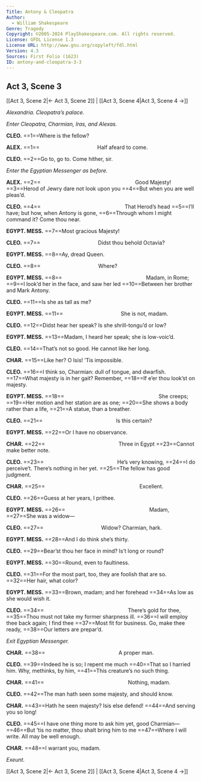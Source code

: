 ```yaml
---
Title: Antony & Cleopatra
Author: 
  - William Shakespeare
Genre: Tragedy
Copyright: ©2005-2024 PlayShakespeare.com. All rights reserved.
License: GFDL License 1.3
License URL: http://www.gnu.org/copyleft/fdl.html
Version: 4.3
Sources: First Folio (1623)
ID: antony-and-cleopatra-3-3
---
```


## Act 3, Scene 3
[[Act 3, Scene 2|← Act 3, Scene 2]] | [[Act 3, Scene 4|Act 3, Scene 4 →]]

*Alexandria. Cleopatra’s palace.*

*Enter Cleopatra, Charmian, Iras, and Alexas.*

**CLEO.**
==1==Where is the fellow?

**ALEX.**
==1==           Half afeard to come.

**CLEO.**
==2==Go to, go to. Come hither, sir.

*Enter the Egyptian Messenger as before.*

**ALEX.**
==2==                  Good Majesty!
==3==Herod of Jewry dare not look upon you
==4==But when you are well pleas’d.

**CLEO.**
==4==                That Herod’s head
==5==I’ll have; but how, when Antony is gone,
==6==Through whom I might command it? Come thou near.

**EGYPT. MESS.**
==7==Most gracious Majesty!

**CLEO.**
==7==           Didst thou behold Octavia?

**EGYPT. MESS.**
==8==Ay, dread Queen.

**CLEO.**
==8==           Where?

**EGYPT. MESS.**
==8==                Madam, in Rome;
==9==I look’d her in the face, and saw her led
==10==Between her brother and Mark Antony.

**CLEO.**
==11==Is she as tall as me?

**EGYPT. MESS.**
==11==           She is not, madam.

**CLEO.**
==12==Didst hear her speak? Is she shrill-tongu’d or low?

**EGYPT. MESS.**
==13==Madam, I heard her speak; she is low-voic’d.

**CLEO.**
==14==That’s not so good. He cannot like her long.

**CHAR.**
==15==Like her? O Isis! ’Tis impossible.

**CLEO.**
==16==I think so, Charmian: dull of tongue, and dwarfish.
==17==What majesty is in her gait? Remember,
==18==If e’er thou look’st on majesty.

**EGYPT. MESS.**
==18==                  She creeps;
==19==Her motion and her station are as one;
==20==She shows a body rather than a life,
==21==A statue, than a breather.

**CLEO.**
==21==              Is this certain?

**EGYPT. MESS.**
==22==Or I have no observance.

**CHAR.**
==22==              Three in Egypt
==23==Cannot make better note.

**CLEO.**
==23==              He’s very knowing,
==24==I do perceive’t. There’s nothing in her yet.
==25==The fellow has good judgment.

**CHAR.**
==25==                  Excellent.

**CLEO.**
==26==Guess at her years, I prithee.

**EGYPT. MESS.**
==26==                Madam,
==27==She was a widow⁠—

**CLEO.**
==27==           Widow? Charmian, hark.

**EGYPT. MESS.**
==28==And I do think she’s thirty.

**CLEO.**
==29==Bear’st thou her face in mind? Is’t long or round?

**EGYPT. MESS.**
==30==Round, even to faultiness.

**CLEO.**
==31==For the most part, too, they are foolish that are so.
==32==Her hair, what color?

**EGYPT. MESS.**
==33==Brown, madam; and her forehead
==34==As low as she would wish it.

**CLEO.**
==34==                There’s gold for thee,
==35==Thou must not take my former sharpness ill.
==36==I will employ thee back again; I find thee
==37==Most fit for business. Go, make thee ready,
==38==Our letters are prepar’d.

*Exit Egyptian Messenger.*

**CHAR.**
==38==              A proper man.

**CLEO.**
==39==Indeed he is so; I repent me much
==40==That so I harried him. Why, methinks, by him,
==41==This creature’s no such thing.

**CHAR.**
==41==                Nothing, madam.

**CLEO.**
==42==The man hath seen some majesty, and should know.

**CHAR.**
==43==Hath he seen majesty? Isis else defend!
==44==And serving you so long!

**CLEO.**
==45==I have one thing more to ask him yet, good Charmian⁠—
==46==But ’tis no matter, thou shalt bring him to me
==47==Where I will write. All may be well enough.

**CHAR.**
==48==I warrant you, madam.

*Exeunt.*

[[Act 3, Scene 2|← Act 3, Scene 2]] | [[Act 3, Scene 4|Act 3, Scene 4 →]]